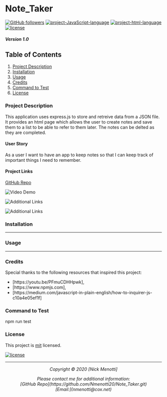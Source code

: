 # Note_Taker

[![GitHub followers](https://img.shields.io/github/followers/Nmenotti20?label=Follow&style=social)](https://github.com/Nmenotti20) [![project-JavaScript-language](https://img.shields.io/static/v1?label=javascript&message=72.1%&color=yellow)](https://github.com/Nmenotti20/Note_Taker.git) [![project-html-language](https://img.shields.io/static/v1?label=html&message=27.6%&color=red)](https://github.com/Nmenotti20/Note_Taker.git) [![license](https://img.shields.io/badge/License-mit-brightgreen.svg)](https://choosealicense.com/licenses/mit/)

##### Version 1.0

## Table of Contents

1. [Project Description](#Description)
2. [Installation](#Installation)
3. [Usage](#Usage)
4. [Credits](#Credits)
5. [Command to Test](#Test)
6. [License](#License)

### Project Description

This application uses express.js to store and retreive data from a JSON file. It provides an html page which allows the user to create notes and save them to a list to be able to refer to them later. The notes can be delted as they are completed.

#### User Story

As a user
I want to have an app to keep notes
so that I can keep track of important things I need to remember.

#### Project Links

[GitHub Repo](https://github.com/Nmenotti20/Note_Taker.git)<br>

![Video Demo](/Assets/Video_Demo.gif)<br>

![Additional Links](LINK)<br>

![Additional Links](LINK)<br>

### Installation

____________________________________________________________________________________________________________________________________________________________________________________________________________________________________________________________________________________________________________________________________________ 
### Usage

____________________________________________________________________________________________________________________________________________________________________________________________________________________________________________________________________________________________________________________________________________ 

### Credits

Special thanks to the following resources that inspired this project:

<ul>
<li> [https://youtu.be/PFmuCDHHpwk]<https://youtu.be/PFmuCDHHpwk/>, </li>
<li> [https://www.npmjs.com]<https://www.npmjs.com/>, </li>
<li> [https://medium.com/javascript-in-plain-english/how-to-inquirer-js-c10a4e05ef1f]<https://medium.com/javascript-in-plain-english/how-to-inquirer-js-c10a4e05ef1f/> </li>
</ul>

### Command to Test

npm run test

### License

This project is [mit](https://choosealicense.com/licenses/mit) licensed.<br>

[![license](https://img.shields.io/badge/License-mit-brightgreen.svg)](https://choosealicense.com/licenses/mit/)

<hr>
<p align='center'><i>
Copyright © 2020 [Nick Menotti]<br>

<p align='center'><i>
Please contact me for additional information:<br>
[GitHub Repo](https://github.com/Nmenotti20/Note_Taker.git)<br>
[Email:](nmenotti@cox.net)</i></p>